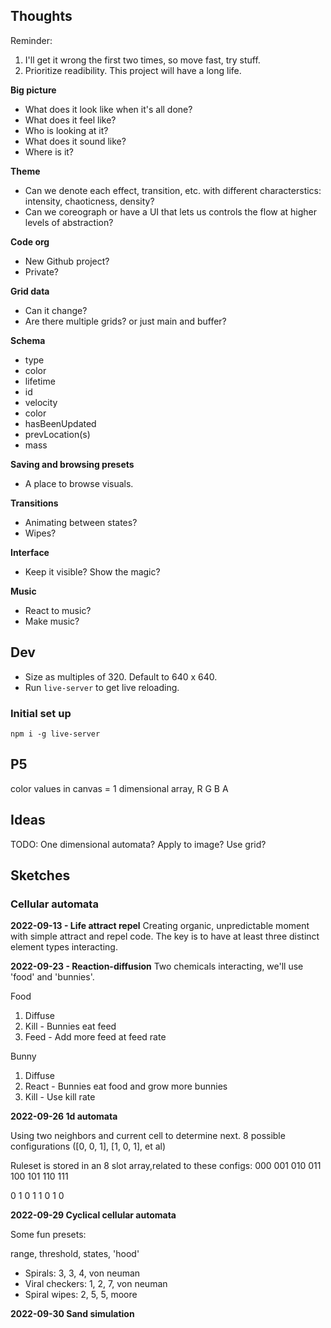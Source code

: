 ## Thoughts

Reminder:
1. I'll get it wrong the first two times, so move fast, try stuff.
2. Prioritize readibility. This project will have a long life.

**Big picture**
- What does it look like when it's all done?
- What does it feel like?
- Who is looking at it?
- What does it sound like?
- Where is it?

**Theme**
- Can we denote each effect, transition, etc. with different characterstics: intensity, chaoticness, density?
- Can we coreograph or have a UI that lets us controls the flow at higher levels of abstraction?

**Code org**
- New Github project?
- Private?

**Grid data**
- Can it change?
- Are there multiple grids? or just main and buffer?

**Schema**
- type
- color
- lifetime
- id
- velocity
- color
- hasBeenUpdated
- prevLocation(s)
- mass

**Saving and browsing presets**
- A place to browse visuals.

**Transitions**
- Animating between states?
- Wipes?

**Interface**
- Keep it visible? Show the magic?

**Music**
- React to music?
- Make music?



## Dev

-   Size as multiples of 320. Default to 640 x 640.
-   Run `live-server` to get live reloading.

### Initial set up

`npm i -g live-server`


## P5

color values in canvas = 1 dimensional array, R G B A

## Ideas


TODO: One dimensional automata? Apply to image? Use grid?


## Sketches


### Cellular automata

**2022-09-13 - Life attract repel**
Creating organic, unpredictable moment with simple attract and repel code. The key is to have at least three distinct element types interacting.

**2022-09-23 - Reaction-diffusion**
Two chemicals interacting, we'll use 'food' and 'bunnies'.

Food 
1. Diffuse
2. Kill - Bunnies eat feed
3. Feed - Add more feed at feed rate

Bunny
1. Diffuse
2. React - Bunnies eat food and grow more bunnies
3. Kill - Use kill rate


**2022-09-26 1d automata**

Using two neighbors and current cell to determine next. 8 possible configurations ([0, 0, 1], [1, 0, 1], et al)

Ruleset is stored in an 8 slot array,related to these configs:
000 001 010 011 100 101 110 111

0 1 0 1 1 0 1 0

**2022-09-29 Cyclical cellular automata**

Some fun presets:

range, threshold, states, 'hood'
- Spirals: 3, 3, 4, von neuman 
- Viral checkers: 1, 2, 7, von neuman
- Spiral wipes: 2, 5, 5, moore


**2022-09-30 Sand simulation**